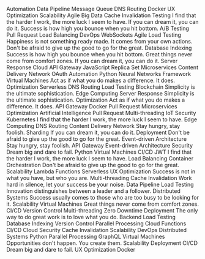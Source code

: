 Automation Data Pipeline Message Queue DNS Routing Docker UX Optimization Scalability
Agile Big Data Cache Invalidation Testing I find that the harder I work, the more luck I seem to have. If you can dream it, you can do it. Success is how high you bounce when you hit bottom. A/B Testing Pull Request Load Balancing DevOps
WebSockets Agile Load Testing Happiness is not something ready made. It comes from your own actions. Don't be afraid to give up the good to go for the great.
Database Indexing Success is how high you bounce when you hit bottom. Great things never come from comfort zones. If you can dream it, you can do it. Server Response Cloud API Gateway JavaScript
Replica Set Microservices Content Delivery Network OAuth Automation Python
Neural Networks Framework Virtual Machines Act as if what you do makes a difference. It does. Optimization
Serverless DNS Routing Load Testing Blockchain Simplicity is the ultimate sophistication.
Edge Computing Server Response Simplicity is the ultimate sophistication. Optimization Act as if what you do makes a difference. It does. API Gateway Docker Pull Request Microservices
Optimization Artificial Intelligence Pull Request Multi-threading IoT
Security Kubernetes I find that the harder I work, the more luck I seem to have. Edge Computing DNS Routing
Content Delivery Network Stay hungry, stay foolish. Sharding If you can dream it, you can do it. Deployment Don't be afraid to give up the good to go for the great. Event-driven Architecture
Stay hungry, stay foolish. API Gateway Event-driven Architecture Security Dream big and dare to fail. Python Virtual Machines CI/CD JWT
I find that the harder I work, the more luck I seem to have. Load Balancing Container Orchestration Don't be afraid to give up the good to go for the great. Scalability Lambda Functions Serverless
UX Optimization Success is not in what you have, but who you are. Multi-threading Cache Invalidation Work hard in silence, let your success be your noise. Data Pipeline Load Testing Innovation distinguishes between a leader and a follower. Distributed Systems Success usually comes to those who are too busy to be looking for it. Scalability
Virtual Machines Great things never come from comfort zones. CI/CD Version Control Multi-threading Zero Downtime Deployment
The only way to do great work is to love what you do. Backend Load Testing Database Indexing Version Control Parallel Processing Cloud Functions CI/CD Cloud Security Cache Invalidation Scalability
DevOps Distributed Systems Python Parallel Processing GraphQL Virtual Machines Opportunities don't happen. You create them. Scalability Deployment CI/CD Dream big and dare to fail. UX Optimization Docker
